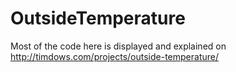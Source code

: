 # OutsideTemperature

Most of the code here is displayed and explained on http://timdows.com/projects/outside-temperature/
